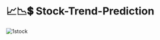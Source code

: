 # 📈📉💲 Stock-Trend-Prediction


![1stock](https://github.com/MohitM-G/Stock-Trend-Prediction/assets/147160445/0786ee1a-ec73-434e-87a4-b7482b5858d7)
